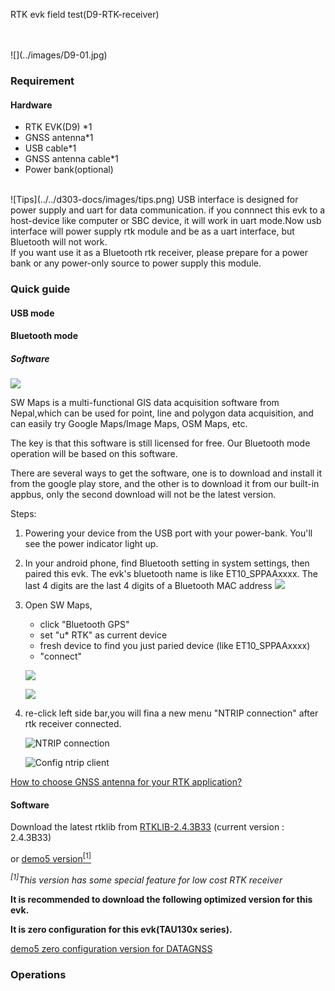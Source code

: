 <span class="markdown-body-normal-header">RTK evk field test(D9-RTK-receiver)
</span>
<br>

<br>
<br>
![](../images/D9-01.jpg) 

### Requirement

#### Hardware
* RTK EVK(D9) *1
* GNSS antenna*1
* USB cable*1
* GNSS antenna cable*1
* Power bank(optional)

<br>
![Tips](../../d303-docs/images/tips.png)
USB interface is designed for power supply and uart for data communication.
if you connnect this evk to a host-device like computer or SBC device, it will 
work in uart mode.Now usb interface will power supply rtk module and be as a uart
interface, but Bluetooth will not work.

<br>
If you want use it as a Bluetooth rtk receiver, please prepare for a power bank
or any power-only source to power supply this module.

### Quick guide

#### USB mode








#### Bluetooth mode

##### Software


![](../images/sw-map-0.png)

SW Maps is a multi-functional GIS data acquisition software from Nepal,which can 
be used for point, line and polygon data acquisition, and can easily try Google 
Maps/Image Maps, OSM Maps, etc. 

The key is that this software is still licensed for free.
Our Bluetooth mode operation will be based on this software.

There are several ways to get the software, one is to download and install it from
 the google play store, and the other is to download it from our built-in appbus, 
 only the second download will not be the latest version.
 
Steps:
1. Powering your device from the USB port with your power-bank. You'll see the 
power indicator light up.  

2. In your android phone, find Bluetooth setting in system settings, then paired 
this evk. The evk's bluetooth name is like ET10_SPPAAxxxx. The last 4 digits are the 
last 4 digits of a Bluetooth MAC address 
![](../images/sw-d9-1.png)

3. Open SW Maps, 
   - click "Bluetooth GPS"
   - set "u* RTK" as current device 
   - fresh device to find you just paried device (like ET10_SPPAAxxxx) 
   - "connect" 
   
   ![](../images/sw-d9-3.png) 

   ![](../images/sw-d9-5.png)


4. re-click left side bar,you will fina a new menu "NTRIP connection" after rtk receiver 
connected. 

   ![NTRIP connection](../images/sw-d9-6.png) 
 
   ![Config ntrip client](../images/sw-d9-7.png) 

   


[How to choose GNSS antenna for your RTK application?](../../d303-docs/common/choice-of-antenna)

#### Software
Download the latest rtklib from [RTKLIB-2.4.3B33](https://github.com/tomojitakasu/RTKLIB_bin/tree/rtklib_2.4.3/bin)
(current version : 2.4.3B33)

or [demo5 version<sup>[1]</sup>](https://github.com/rtklibexplorer/RTKLIB) 

*<sup>[1]</sup>This version has some special feature for low cost RTK receiver*

**It is recommended to download the following optimized version for this evk.**  

**It is zero configuration for this evk(TAU130x series).**

[demo5 zero configuration version for DATAGNSS](files/rtknavi.zip)

### Operations